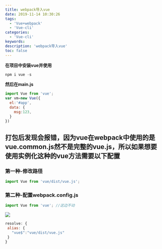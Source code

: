 ```yaml
---
title: webpack导入vue
date: 2019-11-14 10:30:26
tags:
  - 'Vue+webpack'
  - 'Vue-cli'
categories:
  - 'Vue-cli'
keywords:
description: 'webpack导入vue'
toc: false
---
```



**在项目中安装vue并使用**
``` js
npm i vue -s
```

**然后在main.js**
``` js
import Vue from 'vue';
var vm=new Vue({
  el:'#app',
  data: {
    msg:123,
  }
})
```

## 打包后发现会报错，因为vue在webpack中使用的是vue.common.js然不是完整的vue.js，所以如果想要使用实例化这种的vue方法需要以下配置

### 第一种-修改路径

``` js
import Vue from 'vue/dist/vue.js';
```

### 第二种-配置webpack.config.js

``` js
import Vue from 'vue'; //这边不动
```

![](https://wx2.sinaimg.cn/large/ed984376ly1g8xd63gi9rj20r00ect8w.jpg)

``` js
resolve: {
 alias: {
   "vue$":"vue/dist/vue.js"
 }
}
```

